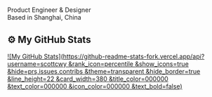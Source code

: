 #

Product Engineer & Designer  
Based in Shanghai, China   

## ⚙️ My GitHub Stats

[![My GitHub Stats](https://github-readme-stats-fork.vercel.app/api?username=scottcwy
&rank_icon=percentile
&show_icons=true
&hide=prs,issues,contribs
&theme=transparent
&hide_border=true
&line_height=22
&card_width=380
&title_color=000000
&text_color=000000
&icon_color=000000
&text_bold=false)](https://github.com/nevemlaci/github-readme-stats-fork)


